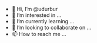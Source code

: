 - 👋 Hi, I’m @udurbur
- 👀 I’m interested in ...
- 🌱 I’m currently learning ...
- 💞️ I’m looking to collaborate on ...
- 📫 How to reach me ...

<!---
udurbur/udurbur is a ✨ special ✨ repository because its `README.md` (this file) appears on your GitHub profile.
You can click the Preview link to take a look at your changes.
--->
